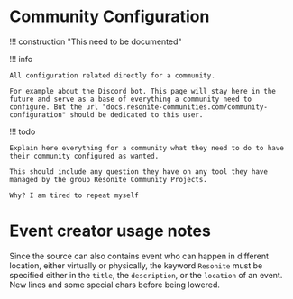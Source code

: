 # Community Configuration

!!! construction "This need to be documented"

!!! info

    All configuration related directly for a community.

    For example about the Discord bot. This page will stay here in the future and serve as a base of everything a community need to configure. But the url "docs.resonite-communities.com/community-configuration" should be dedicated to this user.


!!! todo

    Explain here everything for a community what they need to do to have their community configured as wanted.

    This should include any question they have on any tool they have managed by the group Resonite Community Projects.

    Why? I am tired to repeat myself


# Event creator usage notes

Since the source can also contains event who can happen in different location, either virtually or physically, the keyword
`Resonite` must be specified either in the `title`, the `description`, or the `location` of an event. New lines and some special
chars before being lowered.